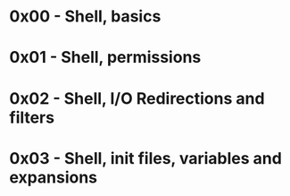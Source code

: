 # 0x00 - Shell, basics
# 0x01 - Shell, permissions
# 0x02 - Shell, I/O Redirections and filters
# 0x03 - Shell, init files, variables and expansions
